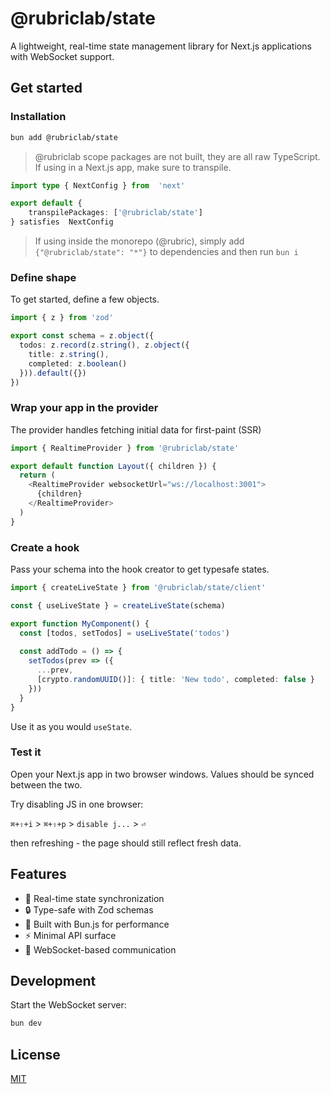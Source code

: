 # @rubriclab/state

A lightweight, real-time state management library for Next.js applications with WebSocket support.

## Get started

### Installation

```sh
bun add @rubriclab/state
```

> @rubriclab scope packages are not built, they are all raw TypeScript. If using in a Next.js app, make sure to transpile.

```ts next.config.ts
import type { NextConfig } from  'next'

export default {
	transpilePackages: ['@rubriclab/state']
} satisfies  NextConfig
```

> If using inside the monorepo (@rubric), simply add `{"@rubriclab/state": "*"}` to dependencies and then run `bun i`

### Define shape

To get started, define a few objects.

```ts
import { z } from 'zod'

export const schema = z.object({
  todos: z.record(z.string(), z.object({
    title: z.string(),
    completed: z.boolean()
  })).default({})
})
```

### Wrap your app in the provider

The provider handles fetching initial data for first-paint (SSR)

```ts
import { RealtimeProvider } from '@rubriclab/state'

export default function Layout({ children }) {
  return (
    <RealtimeProvider websocketUrl="ws://localhost:3001">
      {children}
    </RealtimeProvider>
  )
}
```

### Create a hook

Pass your schema into the hook creator to get typesafe states.

```ts
import { createLiveState } from '@rubriclab/state/client'

const { useLiveState } = createLiveState(schema)

export function MyComponent() {
  const [todos, setTodos] = useLiveState('todos')
  
  const addTodo = () => {
    setTodos(prev => ({
      ...prev,
      [crypto.randomUUID()]: { title: 'New todo', completed: false }
    }))
  }
}
```

Use it as you would `useState`.

### Test it

Open your Next.js app in two browser windows. Values should be synced between the two.

Try disabling JS in one browser:

`⌘+⇧+i` > `⌘+⇧+p` > `disable j...` > `⏎`

then refreshing - the page should still reflect fresh data.

## Features

- 🔄 Real-time state synchronization
- 🔒 Type-safe with Zod schemas
- 🚀 Built with Bun.js for performance
- ⚡️ Minimal API surface
- 🔌 WebSocket-based communication

## Development

Start the WebSocket server:

```sh
bun dev
```

## License

[MIT](/LICENSE)

